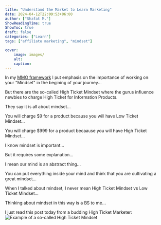 ```yaml
---
title: "Understand the Market to Learn Marketing"
date: 2024-04-12T22:09:53+06:00
author: ["Shafat M."]
ShowReadingTime: true
ShowToc: true
draft: false
categories: ["Learn"]
tags: ["affiliate marketing", "mindset"]

cover: 
    image: images/
    alt: 
    caption: 
---
```


In my [MMO framework](https://allthrusmartphone.xyz/blog/learn/what_is_mmo/) I put emphasis on the importance of working on your "Mindset" in the begining of your journey...

But there are the so-called High Ticket Mindset where the gurus influence newbies to charge High Ticket for Information Products. 

They say it is all about mindset...

You will charge $9 for a product because you will have Low Ticket Mindset...

You will charge $999 for a product becaause you will have High Ticket Mindset...

I know mindset is important...

But it requires some explanation...

I mean our mind is an abstract thing...

You can put everything inside your mind and think that you are cultivating a great mindset... 

When I talked about mindset, I never mean High Ticket Mindset vs Low Ticket Mindset...

Thinking about mindset in this way is a BS to me...

I just read this post today from a budding High Ticket Marketer:
![Example of a so-called High Ticket Mindset](/images/photos/so-called_high-ticket_mindset.png)

